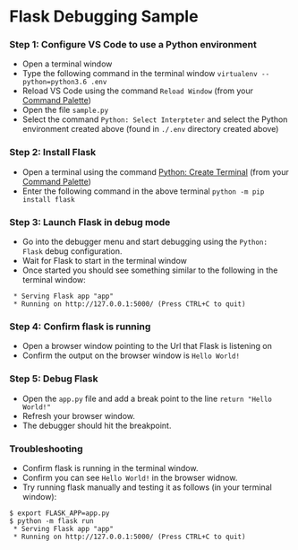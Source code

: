 # Flask Debugging Sample

### Step 1: Configure VS Code to use a Python environment 
* Open a terminal window
* Type the following command in the terminal window
`virtualenv --python=python3.6 .env`
* Reload VS Code using the command `Reload Window` (from your [Command Palette](https://code.visualstudio.com/docs/getstarted/userinterface#_command-palette))
* Open the file `sample.py`
* Select the command `Python: Select Interpteter` and select the Python environment created above (found in `./.env` directory created above)

### Step 2: Install Flask  
* Open a terminal using the command [Python: Create Terminal](https://code.visualstudio.com/docs/python/environments#_activating-an-environment-in-the-terminal) (from your [Command Palette](https://code.visualstudio.com/docs/getstarted/userinterface#_command-palette))
* Enter the following command in the above terminal
    `python -m pip install flask`

### Step 3: Launch Flask in debug mode
* Go into the debugger menu and start debugging using the `Python: Flask` debug configuration.
* Wait for Flask to start in the terminal window
* Once started you should see something similar to the following in the terminal window:
```shell
 * Serving Flask app "app"
 * Running on http://127.0.0.1:5000/ (Press CTRL+C to quit)
 ```

### Step 4: Confirm flask is running
* Open a browser window pointing to the Url that Flask is listening on
* Confirm the output on the browser window is `Hello World!`

### Step 5: Debug Flask
* Open the `app.py` file and add a break point to the line `return "Hello World!"`
* Refresh your browser window.
* The debugger should hit the breakpoint.

### Troubleshooting
* Confirm flask is running in the terminal window.
* Confirm you can see `Hello World!` in the browser widnow.
* Try running flask manually and testing it as follows (in your terminal window):
```shell
$ export FLASK_APP=app.py
$ python -m flask run
 * Serving Flask app "app"
 * Running on http://127.0.0.1:5000/ (Press CTRL+C to quit)
```
